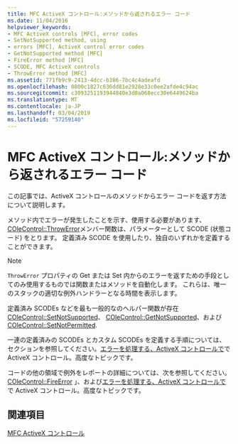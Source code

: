 ```yaml
---
title: MFC ActiveX コントロール:メソッドから返されるエラー コード
ms.date: 11/04/2016
helpviewer_keywords:
- MFC ActiveX controls [MFC], error codes
- SetNotSupported method, using
- errors [MFC], ActiveX control error codes
- GetNotSupported method [MFC]
- FireError method [MFC]
- SCODE, MFC ActiveX controls
- ThrowError method [MFC]
ms.assetid: 771fb9c9-2413-4dcc-b386-7bc4c4adeafd
ms.openlocfilehash: 0800c1827c636dd81e2928e33c0ee2afde4c94ac
ms.sourcegitcommit: c3093251193944840e3d0a068ecc30e6449624ba
ms.translationtype: MT
ms.contentlocale: ja-JP
ms.lasthandoff: 03/04/2019
ms.locfileid: "57259140"
---
```

# <a name="mfc-activex-controls-returning-error-codes-from-a-method"></a>MFC ActiveX コントロール:メソッドから返されるエラー コード

この記事では、ActiveX コントロールのメソッドからエラー コードを返す方法について説明します。

メソッド内でエラーが発生したことを示す、使用する必要があります、 [COleControl::ThrowError](../mfc/reference/colecontrol-class.md#throwerror)メンバー関数は、パラメーターとして SCODE (状態コード) をとります。 定義済み SCODE を使用したり、独自のいずれかを定義することができます。

> [!NOTE]
>  `ThrowError` プロパティの Get または Set 内からのエラーを返すための手段としてのみ使用するものでは関数またはメソッドを自動化します。 これらは、唯一のスタックの適切な例外ハンドラーとなる時間を表示します。

定義済み SCODEs などを最も一般的なのヘルパー関数が存在[COleControl::SetNotSupported](../mfc/reference/colecontrol-class.md#setnotsupported)、 [COleControl::GetNotSupported](../mfc/reference/colecontrol-class.md#getnotsupported)、および[COleControl::SetNotPermitted](../mfc/reference/colecontrol-class.md#setnotpermitted).

一連の定義済みの SCODEs とカスタム SCODEs を定義する手順については、セクションを参照してください。[エラーを処理する、ActiveX コントロールで](../mfc/mfc-activex-controls-advanced-topics.md)で ActiveX コントロール。高度なトピックです。

コードの他の領域で例外をレポートの詳細については、次を参照してください。 [COleControl::FireError](../mfc/reference/colecontrol-class.md#fireerror) 」、および[エラーを処理する、ActiveX コントロールで](../mfc/mfc-activex-controls-advanced-topics.md)で ActiveX コントロール。高度なトピックです。

## <a name="see-also"></a>関連項目

[MFC ActiveX コントロール](../mfc/mfc-activex-controls.md)
